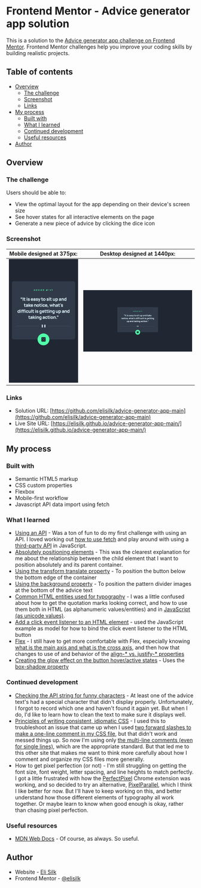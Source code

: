 # Frontend Mentor - Advice generator app solution

This is a solution to the [Advice generator app challenge on Frontend Mentor](https://www.frontendmentor.io/challenges/advice-generator-app-QdUG-13db). Frontend Mentor challenges help you improve your coding skills by building realistic projects.

## Table of contents

- [Overview](#overview)
  - [The challenge](#the-challenge)
  - [Screenshot](#screenshot)
  - [Links](#links)
- [My process](#my-process)
  - [Built with](#built-with)
  - [What I learned](#what-i-learned)
  - [Continued development](#continued-development)
  - [Useful resources](#useful-resources)
- [Author](#author)

## Overview

### The challenge

Users should be able to:

- View the optimal layout for the app depending on their device's screen size
- See hover states for all interactive elements on the page
- Generate a new piece of advice by clicking the dice icon

### Screenshot

|  Mobile designed at 375px:   |  Desktop designed at 1440px:  |
| :--------------------------: | :---------------------------: |
| ![](./screenshot-mobile.png) | ![](./screenshot-desktop.png) |

### Links

- Solution URL: [https://github.com/elisilk/advice-generator-app-main](https://github.com/elisilk/advice-generator-app-main)
- Live Site URL: [https://elisilk.github.io/advice-generator-app-main/](https://elisilk.github.io/advice-generator-app-main/)

## My process

### Built with

- Semantic HTML5 markup
- CSS custom properties
- Flexbox
- Mobile-first workflow
- Javascript API data import using fetch

### What I learned

- [Using an API](https://api.adviceslip.com/) - Was a ton of fun to do my first challenge with using an API. I loved working out [how to use fetch](https://developer.mozilla.org/en-US/docs/Web/API/Fetch_API/Using_Fetch) and play around with using a [third-party API](https://developer.mozilla.org/en-US/docs/Learn/JavaScript/Client-side_web_APIs/Third_party_APIs) in JavaScript.
- [Absolutely positioning elements](https://stackoverflow.com/questions/10487292/position-absolute-but-relative-to-parent) - This was the clearest explanation for me about the relationship between the child element that I want to position absolutely and its parent container.
- [Using the transform translate property](https://developer.mozilla.org/en-US/docs/Web/CSS/transform-function/translate) - To position the button below the bottom edge of the container
- [Using the background property](https://developer.mozilla.org/en-US/docs/Web/CSS/background) - To position the pattern divider images at the bottom of the advice text
- [Common HTML entities used for typography](https://www.w3.org/wiki/Common_HTML_entities_used_for_typography) - I was a little confused about how to get the quotation marks looking correct, and how to use them both in HTML (as alphanumeric values/entities) and in [JavaScript (as unicode values)](https://stackoverflow.com/questions/13093126/insert-unicode-character-into-javascript).
- [Add a click event listener to an HTML element](https://developer.mozilla.org/en-US/docs/Web/API/Element/click_event#javascript) - used the JavaScript example as model for how to bind the click event listener to the HTML button
- [Flex](https://developer.mozilla.org/en-US/docs/Web/CSS/flex) - I still have to get more comfortable with Flex, especially knowing [what is the main axis and what is the cross axis](https://developer.mozilla.org/en-US/docs/Web/CSS/flex), and then how that changes to use of and behavior of the [align-\* vs. justify-\* properties](https://developer.mozilla.org/en-US/docs/Web/CSS/CSS_flexible_box_layout/Aligning_items_in_a_flex_container)
- [Creating the glow effect on the button hover/active states](https://codersblock.com/blog/creating-glow-effects-with-css/) - Uses the [box-shadow property](https://cssbud.com/css-generator/css-glow-generator/)

### Continued development

- [Checking the API string for funny characters](https://www.google.com/search?q=javascript+escape+text) - At least one of the advice text's had a special character that didn't display properly. Unfortunately, I forgot to record which one and haven't found it again yet. But when I do, I'd like to learn how to clean the text to make sure it displays well.
- [Principles of writing consistent, idiomatic CSS](https://github.com/necolas/idiomatic-css) - I used this to troubleshoot an issue that came up when I used [two forward slashes to make a one-line comment in my CSS file](https://stackoverflow.com/questions/12298890/is-it-bad-practice-to-prefix-single-lines-of-css-with-as-a-personal-comment-s), but that didn't work and messed things up. So now I'm using only [the multi-line comments (even for single lines)](https://developer.mozilla.org/en-US/docs/Web/CSS/Comments), which are the appropriate standard. But that led me to this other site that makes me want to think more carefully about how I comment and organize my CSS files more generally.
- How to get pixel perfection (or not) - I'm still struggling on getting the font size, font weight, letter spacing, and line heights to match perfectly. I got a little frustrated with how the [PerfectPixel](https://chromewebstore.google.com/detail/dkaagdgjmgdmbnecmcefdhjekcoceebi?hl=en-US) Chrome extension was working, and so decided to try an alternative, [PixelParallel](https://chromewebstore.google.com/detail/pixelparallel-by-htmlburg/iffnoibnepbcloaaagchjonfplimpkob?hl=en), which I think I like better for now. But I'll have to keep working on this, and better understand how those different elements of typography all work together. Or maybe learn to know when good enough is okay, rather than chasing pixel perfection.

### Useful resources

- [MDN Web Docs](https://developer.mozilla.org/en-US/docs/Web) - Of course, as always. So useful.

## Author

- Website - [Eli Silk](https://github.com/elisilk)
- Frontend Mentor - [@elisilk](https://www.frontendmentor.io/profile/elisilk)
